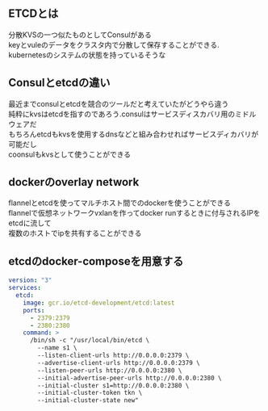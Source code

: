 ## ETCDとは  
分散KVSの一つ似たものとしてConsulがある  
keyとvuleのデータをクラスタ内で分散して保存することができる.  
kubernetesのシステムの状態を持っているそうな  


## Consulとetcdの違い
最近までconsulとetcdを競合のツールだと考えていたがどうやら違う  
純粋にkvsはetcdを指すのであろう.consulはサービスディスカバリ用のミドルウェアだ  
もちろんetcdもkvsを使用するdnsなどと組み合わせればサービスディカバリが可能だし  
coonsulもkvsとして使うことができる  

## dockerのoverlay network
flannelとetcdを使ってマルチホスト間でのdockerを使うことができる  
flannelで仮想ネットワークvxlanを作ってdocker runするときに付与されるIPをetcdに流して  
複数のホストでipを共有することができる

## etcdのdocker-composeを用意する
```docker-compose.yaml
version: "3"
services:
  etcd:
    image: gcr.io/etcd-development/etcd:latest
    ports:
      - 2379:2379
      - 2380:2380
    command: >
      /bin/sh -c "/usr/local/bin/etcd \
        --name s1 \
        --listen-client-urls http://0.0.0.0:2379 \
        --advertise-client-urls http://0.0.0.0:2379 \
        --listen-peer-urls http://0.0.0.0:2380 \
        --initial-advertise-peer-urls http://0.0.0.0:2380 \
        --initial-cluster s1=http://0.0.0.0:2380 \
        --initial-cluster-token tkn \
        --initial-cluster-state new"
```
